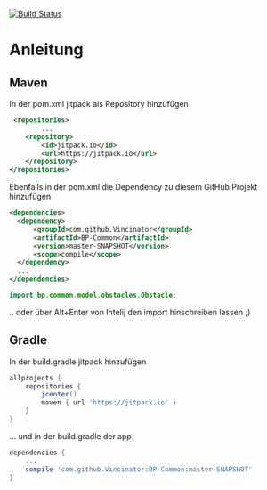 [![Build Status](https://jenkins.vincinator.de/buildStatus/icon?job=BP-Common)](https://jenkins.vincinator.de/job/BP-Common)

# Anleitung

## Maven

In der pom.xml jitpack als Repository hinzufügen

```xml
 <repositories>
        ...
    <repository>
        <id>jitpack.io</id>
        <url>https://jitpack.io</url>
    </repository>
</repositories>
```
Ebenfalls in der pom.xml die Dependency zu diesem GitHub Projekt hinzufügen

```xml
<dependencies>
  <dependency>
      <groupId>com.github.Vincinator</groupId>
      <artifactId>BP-Common</artifactId>
      <version>master-SNAPSHOT</version>
      <scope>compile</scope>
  </dependency>
  ...
</dependencies>
```


```java
import bp.common.model.obstacles.Obstacle;
```
.. oder über Alt+Enter von Intelij den import hinschreiben lassen ;)

## Gradle


In der build.gradle jitpack hinzufügen

```gradle
allprojects {
    repositories {
        jcenter()
        maven { url 'https://jitpack.io' }
    }
}
```

... und in der build.gradle der app 

```gradle
dependencies {
    ...
    compile 'com.github.Vincinator:BP-Common:master-SNAPSHOT'
}
```
